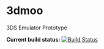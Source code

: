 # 3dmoo

3DS Emulator Prototype

**Current build status:** [![Build Status](https://travis-ci.org/plutooo/3dmoo.png?branch=master)](https://travis-ci.org/plutooo/3dmoo)
